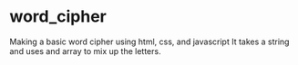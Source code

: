 # word_cipher
Making a basic word cipher using html, css, and javascript
It takes a string and uses and array to mix up the letters.
